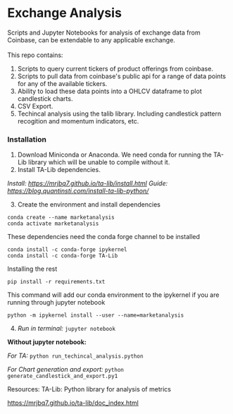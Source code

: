 
<h1>Exchange Analysis</h1>
<div>
Scripts and Jupyter Notebooks for analysis of exchange data from Coinbase, can be extendable to any applicable exchange. <br> <br>This repo contains:<br>

1. Scripts to query current tickers of product offerings from coinbase.
2. Scripts to pull data from coinbase's public api for a range of data points for any of the available tickers.
3. Ability to load these data points into a OHLCV dataframe to plot candlestick charts.
4. CSV Export.
5. Techincal analysis using the talib library. Including candlestick pattern recogition and momentum indicators, etc.
</div>

<h3>Installation</h3>

1. Download Miniconda or Anaconda. We need conda for running the TA-Lib library which will be unable to compile without it.
2. Install TA-Lib dependencies.


<i>Install: https://mrjbq7.github.io/ta-lib/install.html</i>
<i>Guide: https://blog.quantinsti.com/install-ta-lib-python/</i>

  
3. Create the environment and install dependencies

```
conda create --name marketanalysis
conda activate marketanalysis
```

These dependencies need the conda forge channel to be installed

```
conda install -c conda-forge ipykernel
conda install -c conda-forge TA-Lib
```
  

Installing the rest
```
pip install -r requirements.txt
```
  
This command will add our conda environment to the ipykernel if you are running through jupyter notebook

```
python -m ipykernel install --user --name=marketanalysis
```
  
4. <i>Run in terminal:</i> ```jupyter notebook```


<b>Without jupyter notebook:</b><br>


<i>For TA: </i> ```python run_techincal_analysis.python```

  

<i>For Chart generation and export: </i>```python generate_candlestick_and_export.py1```

  
  

Resources: TA-Lib: Python library for analysis of metrics

https://mrjbq7.github.io/ta-lib/doc_index.html